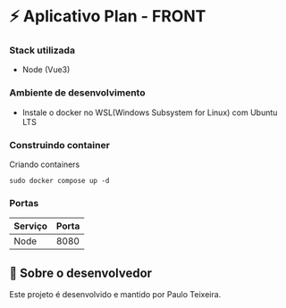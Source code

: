 # ⚡ Aplicativo Plan - FRONT #

### Stack utilizada

- Node (Vue3)

### Ambiente de desenvolvimento

- Instale o docker no WSL(Windows Subsystem for Linux) com Ubuntu LTS 

### Construindo container

Criando containers

```
sudo docker compose up -d
```

### Portas
| Serviço  | Porta |
| --- | --- |
| Node | 8080 |

## 🚀 Sobre o desenvolvedor

Este projeto é desenvolvido e mantido por Paulo Teixeira.

